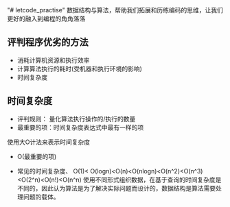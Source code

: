 "# letcode_practise" 
数据结构与算法，帮助我们拓展和历练编码的思维，让我们更好的融入到编程的角角落落

## 评判程序优劣的方法

- 消耗计算机资源和执行效率
- 计算算法执行的耗时(受机器和执行环境的影响)
- 时间复杂度

## 时间复杂度

- 评判规则： 量化算法执行操作的/执行的数量
- 最重要的项：时间复杂度表达式中最有一样的项

使用大O计法来表示时间复杂度
- O(最重要的项)

- 常见的时间复杂度、
  O(1)< O(logn)<O(n)<O(nlogn)<O(n^2)<O(n^3)<O(2^n)<O(n!)<O(n^n)
使用不同形式组织数据，在基于查询的时间复杂度是不同的，因此认为算法是为了解决实际问题而设计的，数据结构是算法需要处理问题的载体。
